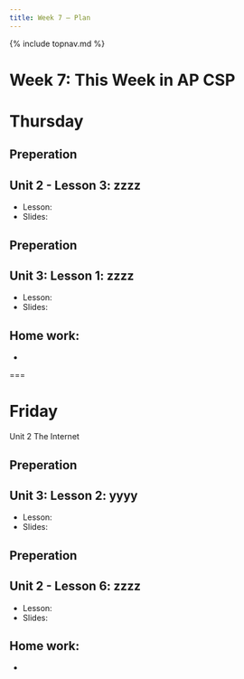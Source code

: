 ```yaml
---
title: Week 7 — Plan
---
```

{% include topnav.md %}

# Week 7: This Week in AP CSP

# Thursday 
## Preperation

## Unit 2 - Lesson 3: zzzz
- Lesson: 
- Slides: 

## Preperation

## Unit 3: Lesson 1: zzzz
- Lesson: 
- Slides: 

## Home work:
- 
===

# Friday
Unit 2 The Internet

## Preperation

## Unit 3: Lesson 2: yyyy
- Lesson: 
- Slides: 

## Preperation

## Unit 2 - Lesson 6: zzzz
- Lesson: 
- Slides: 

## Home work:
- 
 